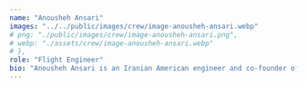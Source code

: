 ```yaml
---
name: "Anousheh Ansari"
images: "../../public/images/crew/image-anousheh-ansari.webp"
# png: "./public/images/crew/image-anousheh-ansari.png",
# webp: "./assets/crew/image-anousheh-ansari.webp"
# },
role: "Flight Engineer"
bio: "Anousheh Ansari is an Iranian American engineer and co-founder of Prodea Systems. Ansari was the fourth self-funded space tourist, the first self-funded woman to fly to the ISS, and the first Iranian in space."
---
```

